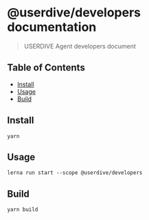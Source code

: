 # @userdive/developers documentation

> USERDIVE Agent developers document

## Table of Contents

*   [Install](#install)
*   [Usage](#usage)
*   [Build](#build)

## Install

    yarn

## Usage

    lerna run start --scope @userdive/developers

## Build

    yarn build
